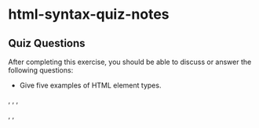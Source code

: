 # html-syntax-quiz-notes

## Quiz Questions

After completing this exercise, you should be able to discuss or answer the following questions:

- Give five examples of HTML element types.
<html>, <head>, <body>, <p>, <h1-6>, <title>,
- What is the purpose of HTML attributes?
To give more information about html elements
- Give an example of an HTML entity (escape character).
&copy; // &#169; being the Copyright symbol
## Notes

All student notes should be written here.


How to write `Code Examples` in markdown

for JS:

```javascript
const data = "Howdy";
```

for HTML:

```html
<div>
  <p>This is text content</p>
</div>
```

for CSS:

```css
div {
  width: 100%;
}
```
